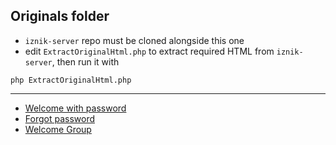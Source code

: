 ## Originals folder

* `iznik-server` repo must be cloned alongside this one
* edit `ExtractOriginalHtml.php` to extract required HTML from `iznik-server`, then run it with 
```
php ExtractOriginalHtml.php
```

---

* [Welcome with password](welcome_withpassword.html)
* [Forgot password](welcome_forgotpassword.html)
* [Welcome Group](welcome_group.html)